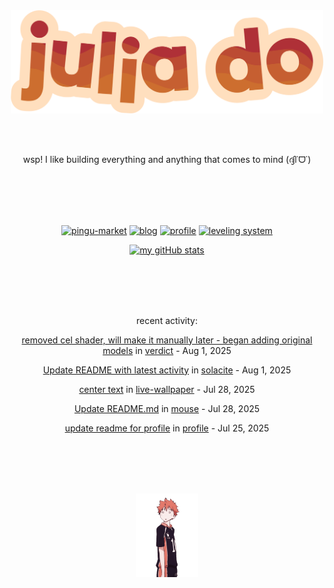 <div align="center">
<img src="images/redYellowName_lightBeige.png" width="500">

<br></br>

<p>wsp! I like building everything and anything that comes to mind (ദ്ദി˙ᗜ˙)</p>

<br></br><br></br>

<!-- repo cards!! -->
[![pingu-market](https://github-readme-stats.vercel.app/api/pin/?username=solacite&repo=pingu-market&theme=slateorange&hide_border=true&description_lines_count=2)](https://github.com/anuraghazra/github-readme-stats)
[![blog](https://github-readme-stats.vercel.app/api/pin/?username=solacite&repo=blog&theme=slateorange&hide_border=true&description_lines_count=2)](https://github.com/anuraghazra/github-readme-stats)
[![profile](https://github-readme-stats.vercel.app/api/pin/?username=solacite&repo=profile&theme=slateorange&hide_border=true&description_lines_count=2)](https://github.com/anuraghazra/github-readme-stats)
[![leveling system](https://github-readme-stats.vercel.app/api/pin/?username=solacite&repo=TextBased_LevelingSystem&theme=slateorange&hide_border=true&description_lines_count=2)](https://github.com/anuraghazra/github-readme-stats)

[![my gitHub stats](https://github-readme-stats.vercel.app/api?username=solacite&theme=slateorange&hide_border=true&bg_color=00000000&hide=prs)](https://github.com/anuraghazra/github-readme-stats)

<br></br><br></br>

<!-- RECENT_ACTIVITY_START -->
recent activity:

[removed cel shader, will make it manually later - began adding original models](https://github.com/solacite/verdict/commit/0228cda67b02c2fe7c26998902d67e73ffad2c77) in [verdict](https://github.com/solacite/verdict) - Aug 1, 2025

[Update README with latest activity](https://github.com/solacite/solacite/commit/3bea13fb1bd8d47f8e619a09d826b8bc8e0c518b) in [solacite](https://github.com/solacite/solacite) - Aug 1, 2025

[center text](https://github.com/solacite/live-wallpaper/commit/17f4ce2ec2e62e8267191a94fbad1a24dd0e734a) in [live-wallpaper](https://github.com/solacite/live-wallpaper) - Jul 28, 2025

[Update README.md](https://github.com/solacite/mouse/commit/0d4c6aaa89b22e7a83f0bf702422712dfa13b411) in [mouse](https://github.com/solacite/mouse) - Jul 28, 2025

[update readme for profile](https://github.com/solacite/profile/commit/b0adc2d94c3fc6b281e1817645b9ac5c831b04f4) in [profile](https://github.com/solacite/profile) - Jul 25, 2025


<!-- RECENT_ACTIVITY_END -->

</div>

<br></br><br></br>

<div align="center">
    <img src="images/hinata.gif" width="100">
</div>